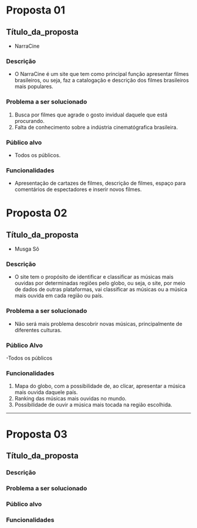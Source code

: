 # Proposta 01

## Título_da_proposta
- NarraCine

### Descrição
- O NarraCine é um site que tem como principal função apresentar filmes brasileiros, ou seja, faz a catalogação e descrição dos filmes brasileiros mais populares. 

### Problema a ser solucionado
1. Busca por filmes que agrade o gosto invidual daquele que está procurando. 
2. Falta de conhecimento sobre a indústria cinematógrafica brasileira.

### Público alvo
- Todos os públicos.

### Funcionalidades
- Apresentação de cartazes de filmes, descrição de filmes, espaço para comentários de espectadores e inserir novos filmes.


# Proposta 02

## Título_da_proposta
- Musga Sô

### Descrição
 - O site tem o propósito de identificar e classificar as músicas mais ouvidas por determinadas regiões pelo globo, ou seja, o site, por meio de dados de outras plataformas, vai classificar as músicas ou a música mais ouvida em cada região ou país.

### Problema a ser solucionado 
- Não será mais problema descobrir novas músicas, principalmente de diferentes culturas. 

### Público Alvo
-Todos os públicos

### Funcionalidades
1. Mapa do globo, com a possibilidade de, ao clicar, apresentar a música mais ouvida daquele país. 
2. Ranking das músicas mais ouvidas no mundo. 
3. Possibilidade de ouvir a música mais tocada na região escolhida. 

---

# Proposta 03

## Título_da_proposta

### Descrição

### Problema a ser solucionado

### Público alvo

### Funcionalidades